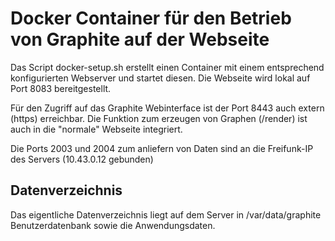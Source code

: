 
# Docker Container für den Betrieb von Graphite auf der Webseite

Das Script docker-setup.sh erstellt einen Container mit einem entsprechend konfigurierten Webserver und startet diesen. 
Die Webseite wird lokal auf Port 8083 bereitgestellt. 

Für den Zugriff auf das Graphite Webinterface ist der Port 8443 auch extern (https) erreichbar.
Die Funktion zum erzeugen von Graphen (/render) ist auch in die "normale" Webseite integriert.

Die Ports 2003 und 2004 zum anliefern von Daten sind an die Freifunk-IP des Servers (10.43.0.12 gebunden)


## Datenverzeichnis 

Das eigentliche Datenverzeichnis liegt auf dem Server in /var/data/graphite Benutzerdatenbank sowie die Anwendungsdaten.


